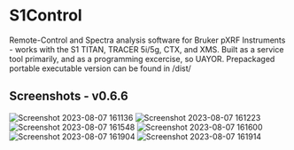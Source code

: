 
# S1Control
Remote-Control and Spectra analysis software for Bruker pXRF Instruments - works with the S1 TITAN, TRACER 5i/5g, CTX, and XMS.
Built as a service tool primarily, and as a programming excercise, so UAYOR.
Prepackaged portable executable version can be found in /dist/


## Screenshots - v0.6.6
![Screenshot 2023-08-07 161136](https://github.com/zebhall/S1Control/assets/81948605/9e82ed15-0aaf-49d3-9ff3-083b63285b70)
![Screenshot 2023-08-07 161223](https://github.com/zebhall/S1Control/assets/81948605/462eadd2-7f44-4a52-9a4e-c05d55357159)
![Screenshot 2023-08-07 161548](https://github.com/zebhall/S1Control/assets/81948605/0f6fde53-2090-48c1-97cd-e1ed9b0a214e)
![Screenshot 2023-08-07 161600](https://github.com/zebhall/S1Control/assets/81948605/13e389e6-13ce-40f2-95d8-a106fa1ceac1)
![Screenshot 2023-08-07 161904](https://github.com/zebhall/S1Control/assets/81948605/0808fb0b-251d-4779-ad70-3f757c536b7f)
![Screenshot 2023-08-07 161914](https://github.com/zebhall/S1Control/assets/81948605/28830181-1b83-47af-a90c-042180ddfecc)

